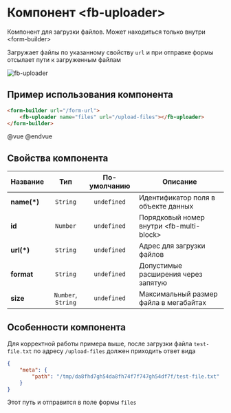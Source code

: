 # Компонент &lt;fb-uploader&gt;

Компонент для загрузки файлов. Может находиться только внутри &lt;form-builder&gt;

Загружает файлы по указанному свойству `url` и при отправке формы отсылает пути к загруженным файлам

![fb-uploader](https://storage.googleapis.com/static.awes.io/docs/fb-uploader.gif)

## Пример использования компонента

```html
<form-builder url="/form-url">
    <fb-uploader name="files" url="/upload-files"></fb-uploader>
</form-builder>
```
@vue
<form-builder url="/form-url">
    <fb-uploader name="files" url="/upload-files"></fb-uploader>
</form-builder>
@endvue


## Свойства компонента

| Название            | Тип                | По-умолчанию        | Описание                                          |
|---------------------|:------------------:|:-------------------:|---------------------------------------------------|
| **name(*)**         | `String`           | `undefined`         | Идентификатор поля в объекте данных               |
| **id**              | `Number`           | `undefined`         | Порядковый номер внутри &lt;fb-multi-block&gt;    |
| **url(*)**          | `String`           | `undefined`         | Адрес для загрузки файлов                         |
| **format**          | `String`           | `undefined`         | Допустимые расширения через запятую               |
| **size**            | `Number`, `String` | `undefined`         | Максимальный размер файла в мегабайтах            |


## Особенности компонента

Для корректной работы примера выше, после загрузки файла `test-file.txt` по адресу `/upload-files` должен приходить ответ вида

```json
{
    "meta": {
        "path": "/tmp/da8fhd7gh54da8fh74f7f747gh54df7f/test-file.txt"
    }
}
```

Этот путь и отправится в поле формы `files`